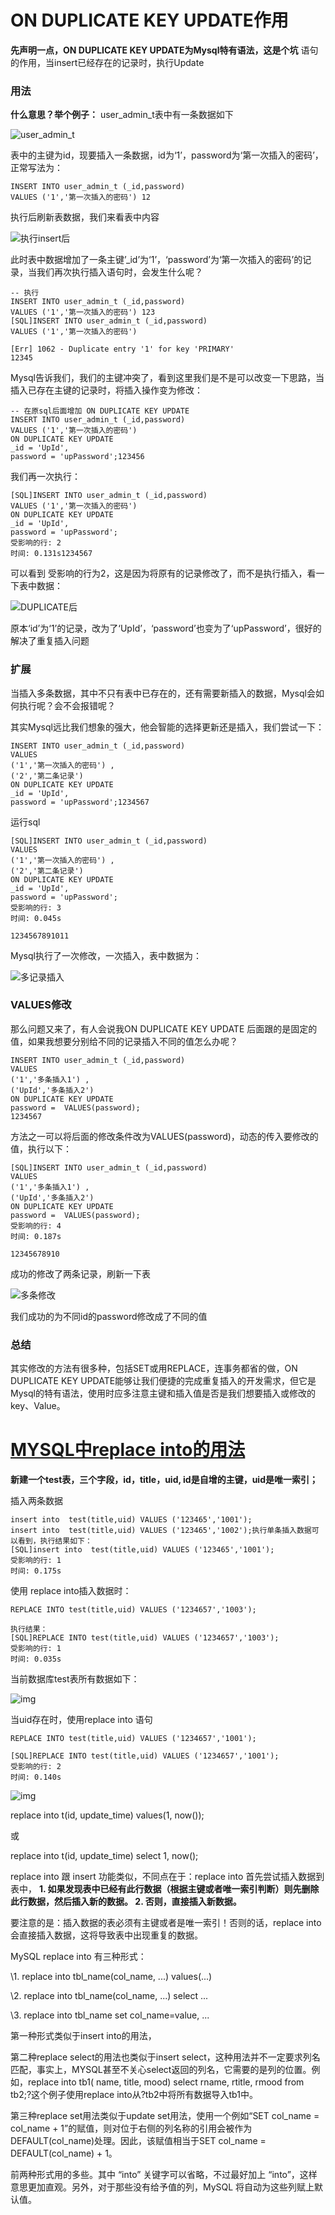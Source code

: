 # ON DUPLICATE KEY UPDATE作用

**先声明一点，ON DUPLICATE KEY UPDATE为Mysql特有语法，这是个坑**
语句的作用，当insert已经存在的记录时，执行Update

### 用法

**什么意思？举个例子：**
user_admin_t表中有一条数据如下

![user_admin_t](https://img-blog.csdn.net/20171105150445430?watermark/2/text/aHR0cDovL2Jsb2cuY3Nkbi5uZXQvenliMjAxNw==/font/5a6L5L2T/fontsize/400/fill/I0JBQkFCMA==/dissolve/70/gravity/SouthEast)

表中的主键为id，现要插入一条数据，id为‘1’，password为‘第一次插入的密码’，正常写法为：

```
INSERT INTO user_admin_t (_id,password) 
VALUES ('1','第一次插入的密码') 12
```

执行后刷新表数据，我们来看表中内容

![执行insert后](https://img-blog.csdn.net/20171105150809525?watermark/2/text/aHR0cDovL2Jsb2cuY3Nkbi5uZXQvenliMjAxNw==/font/5a6L5L2T/fontsize/400/fill/I0JBQkFCMA==/dissolve/70/gravity/SouthEast)

此时表中数据增加了一条主键’_id’为‘1’，‘password’为‘第一次插入的密码’的记录，当我们再次执行插入语句时，会发生什么呢？

```
-- 执行
INSERT INTO user_admin_t (_id,password) 
VALUES ('1','第一次插入的密码') 123
[SQL]INSERT INTO user_admin_t (_id,password) 
VALUES ('1','第一次插入的密码') 

[Err] 1062 - Duplicate entry '1' for key 'PRIMARY'
12345
```

Mysql告诉我们，我们的主键冲突了，看到这里我们是不是可以改变一下思路，当插入已存在主键的记录时，将插入操作变为修改：

```
-- 在原sql后面增加 ON DUPLICATE KEY UPDATE 
INSERT INTO user_admin_t (_id,password) 
VALUES ('1','第一次插入的密码') 
ON DUPLICATE KEY UPDATE 
_id = 'UpId',
password = 'upPassword';123456
```

我们再一次执行：

```
[SQL]INSERT INTO user_admin_t (_id,password) 
VALUES ('1','第一次插入的密码') 
ON DUPLICATE KEY UPDATE 
_id = 'UpId',
password = 'upPassword';
受影响的行: 2
时间: 0.131s1234567
```

可以看到 受影响的行为2，这是因为将原有的记录修改了，而不是执行插入，看一下表中数据：

![DUPLICATE后](https://img-blog.csdn.net/20171105151541091?watermark/2/text/aHR0cDovL2Jsb2cuY3Nkbi5uZXQvenliMjAxNw==/font/5a6L5L2T/fontsize/400/fill/I0JBQkFCMA==/dissolve/70/gravity/SouthEast)

原本‘id’为‘1’的记录，改为了‘UpId’，‘password’也变为了‘upPassword’，很好的解决了重复插入问题

### 扩展

当插入多条数据，其中不只有表中已存在的，还有需要新插入的数据，Mysql会如何执行呢？会不会报错呢？

其实Mysql远比我们想象的强大，他会智能的选择更新还是插入，我们尝试一下：

```
INSERT INTO user_admin_t (_id,password) 
VALUES 
('1','第一次插入的密码') ,
('2','第二条记录')
ON DUPLICATE KEY UPDATE 
_id = 'UpId',
password = 'upPassword';1234567
```

运行sql

```
[SQL]INSERT INTO user_admin_t (_id,password) 
VALUES 
('1','第一次插入的密码') ,
('2','第二条记录')
ON DUPLICATE KEY UPDATE 
_id = 'UpId',
password = 'upPassword';
受影响的行: 3
时间: 0.045s

1234567891011
```

Mysql执行了一次修改，一次插入，表中数据为：

![多记录插入](https://img-blog.csdn.net/20171105153119038?watermark/2/text/aHR0cDovL2Jsb2cuY3Nkbi5uZXQvenliMjAxNw==/font/5a6L5L2T/fontsize/400/fill/I0JBQkFCMA==/dissolve/70/gravity/SouthEast)

### VALUES修改

那么问题又来了，有人会说我ON DUPLICATE KEY UPDATE 后面跟的是固定的值，如果我想要分别给不同的记录插入不同的值怎么办呢？

```
INSERT INTO user_admin_t (_id,password) 
VALUES 
('1','多条插入1') ,
('UpId','多条插入2')
ON DUPLICATE KEY UPDATE 
password =  VALUES(password);
1234567
```

方法之一可以将后面的修改条件改为VALUES(password)，动态的传入要修改的值，执行以下：

```
[SQL]INSERT INTO user_admin_t (_id,password) 
VALUES 
('1','多条插入1') ,
('UpId','多条插入2')
ON DUPLICATE KEY UPDATE 
password =  VALUES(password);
受影响的行: 4
时间: 0.187s

12345678910
```

成功的修改了两条记录，刷新一下表

![多条修改](https://img-blog.csdn.net/20171105153701640?watermark/2/text/aHR0cDovL2Jsb2cuY3Nkbi5uZXQvenliMjAxNw==/font/5a6L5L2T/fontsize/400/fill/I0JBQkFCMA==/dissolve/70/gravity/SouthEast)

我们成功的为不同id的password修改成了不同的值

### 总结

其实修改的方法有很多种，包括SET或用REPLACE，连事务都省的做，ON DUPLICATE KEY UPDATE能够让我们便捷的完成重复插入的开发需求，但它是Mysql的特有语法，使用时应多注意主键和插入值是否是我们想要插入或修改的key、Value。



# [MYSQL中replace into的用法](https://www.cnblogs.com/c-961900940/p/6197878.html)

**新建一个test表，三个字段，id，title，uid, id是自增的主键，uid是唯一索引；**

插入两条数据

```
insert into  test(title,uid) VALUES ('123465','1001');
insert into  test(title,uid) VALUES ('123465','1002');执行单条插入数据可以看到，执行结果如下：
[SQL]insert into  test(title,uid) VALUES ('123465','1001');
受影响的行: 1
时间: 0.175s
```



使用 replace into插入数据时：

```
REPLACE INTO test(title,uid) VALUES ('1234657','1003');

执行结果：
[SQL]REPLACE INTO test(title,uid) VALUES ('1234657','1003');
受影响的行: 1
时间: 0.035s
```

当前数据库test表所有数据如下：

![img](https://images2015.cnblogs.com/blog/553900/201612/553900-20161219160539932-1025929232.png)

 

当uid存在时，使用replace into 语句

```
REPLACE INTO test(title,uid) VALUES ('1234657','1001');

[SQL]REPLACE INTO test(title,uid) VALUES ('1234657','1001');
受影响的行: 2
时间: 0.140s
```

![img](https://images2015.cnblogs.com/blog/553900/201612/553900-20161219160702807-1188018521.png)

 

replace into t(id, update_time) values(1, now());

或

replace into t(id, update_time) select 1, now();

replace into 跟 insert 功能类似，不同点在于：replace into 首先尝试插入数据到表中， **1. 如果发现表中已经有此行数据（根据主键或者唯一索引判断）则先删除此行数据，然后插入新的数据。 2. 否则，直接插入新数据。**

要注意的是：插入数据的表必须有主键或者是唯一索引！否则的话，replace into 会直接插入数据，这将导致表中出现重复的数据。

MySQL replace into 有三种形式：

\1. replace into tbl_name(col_name, ...) values(...)

\2. replace into tbl_name(col_name, ...) select ...

\3. replace into tbl_name set col_name=value, ...

第一种形式类似于insert into的用法，

第二种replace select的用法也类似于insert select，这种用法并不一定要求列名匹配，事实上，MYSQL甚至不关心select返回的列名，它需要的是列的位置。例如，replace into tb1( name, title, mood) select rname, rtitle, rmood from tb2;?这个例子使用replace into从?tb2中将所有数据导入tb1中。

第三种replace set用法类似于update set用法，使用一个例如“SET col_name = col_name + 1”的赋值，则对位于右侧的列名称的引用会被作为DEFAULT(col_name)处理。因此，该赋值相当于SET col_name = DEFAULT(col_name) + 1。

前两种形式用的多些。其中 “into” 关键字可以省略，不过最好加上 “into”，这样意思更加直观。另外，对于那些没有给予值的列，MySQL 将自动为这些列赋上默认值。

